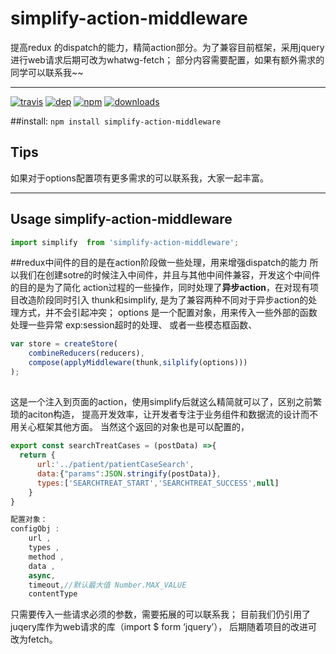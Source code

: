 # simplify-action-middleware
提高redux 的dispatch的能力，精简action部分。为了兼容目前框架，采用jquery进行web请求后期可改为whatwg-fetch；
部分内容需要配置，如果有额外需求的同学可以联系我~~
___________________________________________


[![travis][travis-image]][travis-url]
[![dep][dep-image]][dep-url]
[![npm][npm-image]][npm-url]
[![downloads][downloads-image]][downloads-url]

[travis-image]: https://img.shields.io/travis/then/simplify-action-middleware.svg?style=flat
[travis-url]: https://travis-ci.org/then/simplify-action-middleware
[dep-image]: https://img.shields.io/david/then/simplify-action-middleware.svg?style=flat
[dep-url]: https://david-dm.org/then/simplify-action-middleware
[npm-image]: https://img.shields.io/npm/v/simplify-action-middleware.svg?style=flat
[npm-url]: https://npmjs.org/package/simplify-action-middleware
[downloads-image]: https://img.shields.io/npm/dm/simplify-action-middleware.svg?style=flat
[downloads-url]: https://npmjs.org/package/simplify-action-middleware

##install:
<code>npm install simplify-action-middleware</code>

## Tips
如果对于options配置项有更多需求的可以联系我，大家一起丰富。
___________________________________________
## Usage simplify-action-middleware

```javascript
import simplify  from 'simplify-action-middleware';
```
##redux中间件的目的是在action阶段做一些处理，用来增强dispatch的能力
所以我们在创建sotre的时候注入中间件，并且与其他中间件兼容，开发这个中间件的目的是为了简化
action过程的一些操作，同时处理了**异步action**，在对现有项目改造阶段同时引入
thunk和simplify,
是为了兼容两种不同对于异步action的处理方式，并不会引起冲突；
options 是一个配置对象，用来传入一些外部的函数处理一些异常 exp:session超时的处理、
或者一些模态框函数、

```javascript
var store = createStore(
    combineReducers(reducers),
    compose(applyMiddleware(thunk,silplify(options)))
);
```
##
这是一个注入到页面的action，使用simplify后就这么精简就可以了，区别之前繁琐的aciton构造，
提高开发效率，让开发者专注于业务组件和数据流的设计而不用关心框架其他方面。
当然这个返回的对象也是可以配置的，
```javascript
export const searchTreatCases = (postData) =>{
  return {
      url:'../patient/patientCaseSearch',
      data:{"params":JSON.stringify(postData)},
      types:['SEARCHTREAT_START','SEARCHTREAT_SUCCESS',null]
    }
}

配置对象：
configObj :
    url , 
    types , 
    method , 
    data , 
    async, 
    timeout,//默认最大值 Number.MAX_VALUE
    contentType
```
只需要传入一些请求必须的参数，需要拓展的可以联系我；
目前我们仍引用了juqery库作为web请求的库（import $ form ‘jquery’），
后期随着项目的改进可改为fetch。


